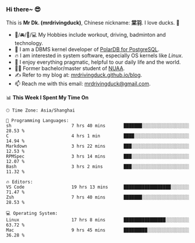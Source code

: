 ### Hi there~ 😎

This is **Mr Dk. (mrdrivingduck)**, Chinese nickname: **棠羽**. I love ducks. 🦆

- 💪/🚘/🏸/💻 My Hobbies include workout, driving, badminton and technology.
- 🍊 I am a DBMS kernel developer of [PolarDB for PostgreSQL](https://github.com/ApsaraDB/PolarDB-for-PostgreSQL).
- 🔥 I am interested in system software, especially OS kernels like *Linux*.
- 🔧 I enjoy everything pragmatic, helpful to our daily life and the world.
- 👨‍🎓 Former bachelor/master student of [NUAA](https://en.wikipedia.org/wiki/Nanjing_University_of_Aeronautics_and_Astronautics).
- ✍ Refer to my blog at: [mrdrivingduck.github.io/blog](https://mrdrivingduck.github.io/blog/).
- 📫 Reach me with this email: [mrdrivingduck@gmail.com](mailto:mrdrivingduck@gmail.com).

<!--START_SECTION:waka-->
📊 **This Week I Spent My Time On** 

```text
🕑︎ Time Zone: Asia/Shanghai

💬 Programming Languages: 
sh                       7 hrs 40 mins       ███████░░░░░░░░░░░░░░░░░░   28.53 % 
C                        4 hrs 1 min         ████░░░░░░░░░░░░░░░░░░░░░   14.94 % 
Markdown                 3 hrs 22 mins       ███░░░░░░░░░░░░░░░░░░░░░░   12.53 % 
RPMSpec                  3 hrs 14 mins       ███░░░░░░░░░░░░░░░░░░░░░░   12.07 % 
Bash                     3 hrs 2 mins        ███░░░░░░░░░░░░░░░░░░░░░░   11.32 % 

🔥 Editors: 
VS Code                  19 hrs 13 mins      ██████████████████░░░░░░░   71.47 % 
Zsh                      7 hrs 40 mins       ███████░░░░░░░░░░░░░░░░░░   28.53 % 

💻 Operating System: 
Linux                    17 hrs 8 mins       ████████████████░░░░░░░░░   63.72 % 
Mac                      9 hrs 45 mins       █████████░░░░░░░░░░░░░░░░   36.28 % 
```


<!--END_SECTION:waka-->

<!-- ![Mr Dk.'s GitHub Stats](https://github-readme-stats.vercel.app/api?username=mrdrivingduck&count_private&show_icons=true&theme=buefy) -->

<!-- ![Most Used Languages](https://github-readme-stats.vercel.app/api/top-langs/?username=mrdrivingduck&exclude_repo=mips32-CPU,snort-tcp-socket&theme=buefy&layout=compact&langs_count=10) -->


<!--
**mrdrivingduck/mrdrivingduck** is a ✨ _special_ ✨ repository because its `README.md` (this file) appears on your GitHub profile.

Here are some ideas to get you started:

- 🔭 I’m currently working on ...
- 🌱 I’m currently learning ...
- 👯 I’m looking to collaborate on ...
- 🤔 I’m looking for help with ...
- 💬 Ask me about ...
- 📫 How to reach me: ...
- 😄 Pronouns: ...
- ⚡ Fun fact: ...
-->

